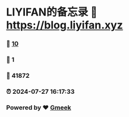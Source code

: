 # LIYIFAN的备忘录 :link: https://blog.liyifan.xyz 
### :page_facing_up: [10](https://blog.liyifan.xyz/tag.html) 
### :speech_balloon: 1 
### :hibiscus: 41872 
### :alarm_clock: 2024-07-27 16:17:33 
### Powered by :heart: [Gmeek](https://github.com/Meekdai/Gmeek)
